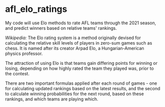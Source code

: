 # afl_elo_ratings
My code will use Elo methods to rate AFL teams through the 2021 season, and predict winners based on relative teams' rankings.

*Wikipedia:*
The Elo rating system is a method originally devised for calculating the relative skill levels of players in zero-sum games such as chess. It is named after its creator Arpad Elo, a Hungarian-American physics professor.

The attraction of using Elo is that teams gain differing points for winning or losing, depending on how highly rated the team they played was, prior to the contest. 

There are two important formulas applied after each round of games - one for calculating updated rankings based on the latest results, and the second to calculate winning probabilities for the next round, based on these rankings, and which teams are playing which.

